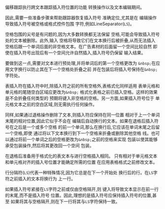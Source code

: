 
偏移跟踪执行跨文本跟踪插入符位置的功能
转换操作以及文本编辑期间。

因此,需要一些准备步骤来帮助跟踪器恢复插入符号
准确定位,尤其是在
编辑操作导致插入符号被空格或格式控件包围
字符,例如LineSeparator(`LS`)。

空格包围的尖号是有问题的,因为大多数转换都无法保留
空格,可能会导致插入符号处的文本被删除。此外,输入
空格将导致它们在文本换行后被折叠,从而无法插入
空格后跟一个单词后面的非空格文本。在广告素材的后面留一个空间比较自然
即使在插入符号出现后有一个空间允许自然插入,插入符号仍保留
输入结果。

要做到这一点,需要对文本进行预处理,并将单词后的第一个空格更改为
`&nbsp;`在应用文字换行以防止其在下一个空格处折叠之前
并在包装后将插入号保持在`&nbsp;`字符处。

表插入符在插入符中时,除插入符之前的所有空格外,表格式化同样适用
表单元格和单元格的尾随空白区域应更改为`&nbsp;`
格式化表格之前已插入空格。这样的效果是不会折叠任何类型的
预期将键入非空格的空格。另一方面,如果插入符号位于
单元格文本之前的空白区域,则无需执行任何操作。

同样,如果通过退格操作删除了文本,则插入符应保持在同一位置
相对于上一个单词末尾的相对位置,因此它似乎不会在
编辑后自动换行的文本。如果在退格后插入符号在之后是一个或多个空格
的前一个单词,那么在换行后,它应该在单词末尾之后留一个空格,即使
通过将以下文本换行到下一个空格来折叠或删除其他空格
线。也可以通过将前一个单词之后的空格更改为`&nbsp;`之前的空格来实现
包装以使其能够承受包装操作,然后将其更改回一个空间
包装。

在退格后准备用于格式化的表文本与进行空格插入相同。
只有相对于单元格文本和单元格对齐的插入号位置才能确定所需的位置
在应用表格格式之前修改文本。

行分隔符(`LS`)代表一种特殊情况,因为它总是在下一个开始处
换行后的行。在`LS`字符之前插入的文本将换行为
上一行。

如果插入符号紧接在`LS`字符之前或仅由空格隔开,则
键入将导致文本显示在前一行的末尾,而不是插入符号
位置。因此,理想的是插入符号应保持插入符号的位置,甚至
如果将其与空格隔开,则在下一行将其与`LS`字符保持一致。